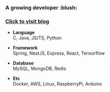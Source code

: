 <h3 align="left">A growing developer :blush:</h3>
<h3 align="left">
  <a href="https://cornpip.tistory.com/" target="_blank">Click to visit blog</a>
</h3>

+ __Language__  
C, Java, JS/TS, Python

+ __Framework__  
Spring, NestJS, Express, React, Tensorflow

+ __Database__  
MySQL, MongoDB, Redis

+ __Etc__  
Docker, AWS, Linux, RaspberryPi, Arduino
